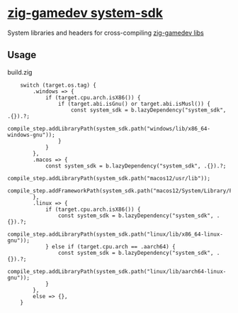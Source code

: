 # [zig-gamedev system-sdk](https://github.com/zig-gamedev/system-sdk)

System libraries and headers for cross-compiling [zig-gamedev libs](https://github.com/zig-gamedev/#libraries)

## Usage
build.zig
```zig
    switch (target.os.tag) {
        .windows => {
            if (target.cpu.arch.isX86()) {
                if (target.abi.isGnu() or target.abi.isMusl()) {
                    const system_sdk = b.lazyDependency("system_sdk", .{}).?;
                    compile_step.addLibraryPath(system_sdk.path("windows/lib/x86_64-windows-gnu"));
                }
            }
        },
        .macos => {
            const system_sdk = b.lazyDependency("system_sdk", .{}).?;
            compile_step.addLibraryPath(system_sdk.path("macos12/usr/lib"));
            compile_step.addFrameworkPath(system_sdk.path("macos12/System/Library/Frameworks"));
        },
        .linux => {
            if (target.cpu.arch.isX86()) {
                const system_sdk = b.lazyDependency("system_sdk", .{}).?;
                compile_step.addLibraryPath(system_sdk.path("linux/lib/x86_64-linux-gnu"));
            } else if (target.cpu.arch == .aarch64) {
                const system_sdk = b.lazyDependency("system_sdk", .{}).?;
                compile_step.addLibraryPath(system_sdk.path("linux/lib/aarch64-linux-gnu"));
            }
        },
        else => {},
    }
```
